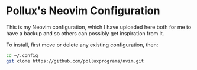 # Pollux's Neovim Configuration

This is my Neovim configuration, which I have uploaded here both for me to have
a backup and so others can possibly get inspiration from it.

To install, first move or delete any existing configuration, then:
```bash
cd ~/.config
git clone https://github.com/polluxprograms/nvim.git
```
